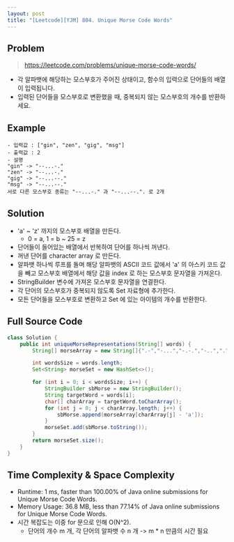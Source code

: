 ```yaml
---
layout: post
title: "[Leetcode][YJM] 804. Unique Morse Code Words"
---
```

## Problem
> https://leetcode.com/problems/unique-morse-code-words/
-  각 알파뱃에 해당하는 모스부호가 주어진 상태이고, 함수의 입력으로 단어들의 배열이 입력됩니다.
- 입력된 단어들을 모스부호로 변환했을 때, 중복되지 않는 모스부호의 개수를 반환하세요.

## Example
```text
- 입력값 : ["gin", "zen", "gig", "msg"]
- 출력값 : 2
- 설명
"gin" -> "--...-."
"zen" -> "--...-."
"gig" -> "--...--."
"msg" -> "--...--."
서로 다른 모스부호 종류는 "--...-." 과 "--...--.". 로 2개
```

## Solution
- 'a' ~ 'z' 까지의 모스부호 배열을 만든다.
    - 0 = a, 1 = b ~ 25 = z
- 단어들이 들어있는 배열에서 반복하여 단어를 하나씩 꺼낸다.
- 꺼낸 단어를 character array 로 만든다.
- 알파뱃 하나씩 루프를 돌며 해당 알파뱃의 ASCII 코드 값에서 'a' 의 아스키 코드 값을 빼고 모스부호 배열에서 해당 값을 index 로 하는 모스부호 문자열을 가져온다.
- StringBuilder 변수에 가져온 모스부호 문자열을 연결한다.
- 각 단어의 모스부호가 중복되지 않도록 Set 자료형에 추가한다.
- 모든 단어들을 모스부호로 변환하고 Set 에 있는 아이템의 개수를 반환한다.

## Full Source Code
```java
class Solution {
    public int uniqueMorseRepresentations(String[] words) {
        String[] morseArray = new String[]{".-","-...","-.-.","-..",".","..-.","--.","....","..",".---","-.-",".-..","--","-.","---",".--.","--.-",".-.","...","-","..-","...-",".--","-..-","-.--","--.."};

        int wordsSize = words.length;
        Set<String> morseSet = new HashSet<>();

        for (int i = 0; i < wordsSize; i++) {
            StringBuilder sbMorse = new StringBuilder();
            String targetWord = words[i];
            char[] charArray = targetWord.toCharArray();
            for (int j = 0; j < charArray.length; j++) {
                sbMorse.append(morseArray[charArray[j] - 'a']);
            }
            morseSet.add(sbMorse.toString());
        }
        return morseSet.size();
    }
}
```

## Time Complexity & Space Complexity
- Runtime: 1 ms, faster than 100.00% of Java online submissions for Unique Morse Code Words.
- Memory Usage: 36.8 MB, less than 77.14% of Java online submissions for Unique Morse Code Words.
- 시간 복잡도는 이중 for 문으로 인해 O(N^2).
    - 단어의 개수 m 개, 각 단어의 알파뱃 수 n 개 -> m * n 만큼의 시간 필요
